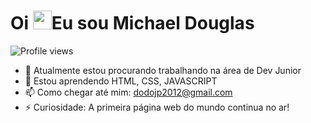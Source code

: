 <h1 align="left">Oi <img src="https://raw.githubusercontent.com/kaueMarques/kaueMarques/master/hi.gif" height="30px">Eu sou Michael Douglas</h1>
<p align="left"> <img src="https://komarev.com/ghpvc/?username=maladro2010&color=yellow" alt="Profile views" /> </p>

- 🔭 Atualmente estou procurando trabalhando na área de Dev Junior
- 🌱 Estou aprendendo HTML, CSS, JAVASCRIPT
- 📫 Como chegar até mim: dodojp2012@gmail.com
- ⚡ Curiosidade: A primeira página web do mundo continua no ar!

